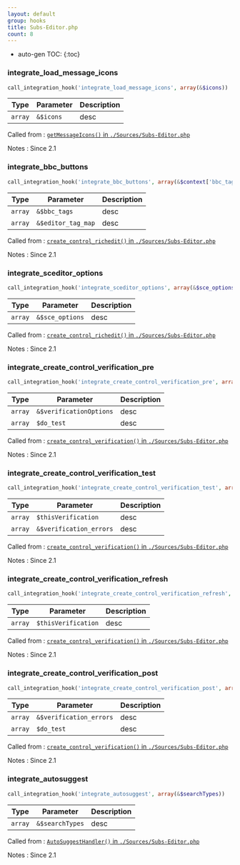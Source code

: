 ```yaml
---
layout: default
group: hooks
title: Subs-Editor.php
count: 8
---
```

* auto-gen TOC:
{:toc}
### integrate_load_message_icons

```php
call_integration_hook('integrate_load_message_icons', array(&$icons))
```

Type|Parameter|Description
---|---|---
`array`|`&$icons`|desc

Called from
: [`getMessageIcons()` in `./Sources/Subs-Editor.php`](../docs/subs-editor.html#getmessageicons)

Notes
: Since 2.1

### integrate_bbc_buttons

```php
call_integration_hook('integrate_bbc_buttons', array(&$context['bbc_tags'], &$editor_tag_map))
```

Type|Parameter|Description
---|---|---
`array`|`&$bbc_tags`|desc
`array`|`&$editor_tag_map`|desc

Called from
: [`create_control_richedit()` in `./Sources/Subs-Editor.php`](../docs/subs-editor.html#create_control_richedit)

Notes
: Since 2.1

### integrate_sceditor_options

```php
call_integration_hook('integrate_sceditor_options', array(&$sce_options))
```

Type|Parameter|Description
---|---|---
`array`|`&$sce_options`|desc

Called from
: [`create_control_richedit()` in `./Sources/Subs-Editor.php`](../docs/subs-editor.html#create_control_richedit)

Notes
: Since 2.1

### integrate_create_control_verification_pre

```php
call_integration_hook('integrate_create_control_verification_pre', array(&$verificationOptions, $do_test))
```

Type|Parameter|Description
---|---|---
`array`|`&$verificationOptions`|desc
`array`|`$do_test`|desc

Called from
: [`create_control_verification()` in `./Sources/Subs-Editor.php`](../docs/subs-editor.html#create_control_verification)

Notes
: Since 2.1

### integrate_create_control_verification_test

```php
call_integration_hook('integrate_create_control_verification_test', array($thisVerification, &$verification_errors))
```

Type|Parameter|Description
---|---|---
`array`|`$thisVerification`|desc
`array`|`&$verification_errors`|desc

Called from
: [`create_control_verification()` in `./Sources/Subs-Editor.php`](../docs/subs-editor.html#create_control_verification)

Notes
: Since 2.1

### integrate_create_control_verification_refresh

```php
call_integration_hook('integrate_create_control_verification_refresh', array($thisVerification))
```

Type|Parameter|Description
---|---|---
`array`|`$thisVerification`|desc

Called from
: [`create_control_verification()` in `./Sources/Subs-Editor.php`](../docs/subs-editor.html#create_control_verification)

Notes
: Since 2.1

### integrate_create_control_verification_post

```php
call_integration_hook('integrate_create_control_verification_post', array(&$verification_errors, $do_test))
```

Type|Parameter|Description
---|---|---
`array`|`&$verification_errors`|desc
`array`|`$do_test`|desc

Called from
: [`create_control_verification()` in `./Sources/Subs-Editor.php`](../docs/subs-editor.html#create_control_verification)

Notes
: Since 2.1

### integrate_autosuggest

```php
call_integration_hook('integrate_autosuggest', array(&$searchTypes))
```

Type|Parameter|Description
---|---|---
`array`|`&$searchTypes`|desc

Called from
: [`AutoSuggestHandler()` in `./Sources/Subs-Editor.php`](../docs/subs-editor.html#autosuggesthandler)

Notes
: Since 2.1

